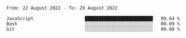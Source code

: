 <!--START_SECTION:waka-->

```text
From: 22 August 2022 - To: 29 August 2022

JavaScript                   █████████████████████████   99.84 %
Bash                         ░░░░░░░░░░░░░░░░░░░░░░░░░   00.09 %
Git                          ░░░░░░░░░░░░░░░░░░░░░░░░░   00.08 %
```

<!--END_SECTION:waka-->
